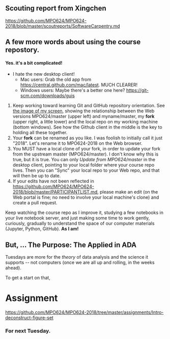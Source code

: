 ## Scouting report from Xingchen
https://github.com/MPO624/MPO624-2018/blob/master/scoutreports/SoftwareCarpentry.md

## A few more words about using the course repostory. 
#### Yes. it's a bit complicated! 
  * I hate the new desktop client! 
    * Mac users: Grab the old app from https://central.github.com/mac/latest. MUCH CLEARER! 
    * Windows users: Maybe there's a better one here? https://git-scm.com/downloads/guis
1. Keep working toward learning Git and GitHub repository orientation. See [the image of my screen](MPO624-2018/classnotes/images/2018-01-23_Cloud_and_local_repos_layout.png), showing the relationship between the Web versions MPO624/master (upper left) and myname/master, my **fork** (upper right, a little lower) and the local repo on my working machine (bottom windows). See how the Github client in the middle is the key to holding all these together. 
1. Your **fork** can be renamed as you like. I was foolish to initially call it just "2018". Let's rename it to MPO624-2018 on the Web browser. 
1. You MUST have a local clone of your fork, in order to update your fork from the upstream master (MPO624/master). I don't know why this is true, but it is true. You can only _Update from MPO624/master_ in the desktop client, pointing to your local folder where your course repo lives. Then you can "Sync" your local repo to your Web repo, and that will then be up to date. 
1. If your edits have not been reflected in https://github.com/MPO624/MPO624-2018/blob/master/PARTICIPANTLIST.md, please make an edit (on the Web portal is fine; no need to involve your local machine's clone) and create a pull request. 

Keep watching the course repo as I improve it, studying a few notebooks in your live notebook server, and just making some time to work gently, curiously, gradually to understand the space of our computer materials (Jupyter, Python, GitHub). **As I am!**


## But, ... The Purpose: The **Applied** in ADA
Tuesdays are more for the _theory_ of data analysis and the science it supports -- not computers (once we are all up and rolling, in the weeks ahead). 

To get a start on that, 

# Assignment 
https://github.com/MPO624/MPO624-2018/tree/master/assignments/Intro-deconstruct-figure-set

### For next Tuesday. 
